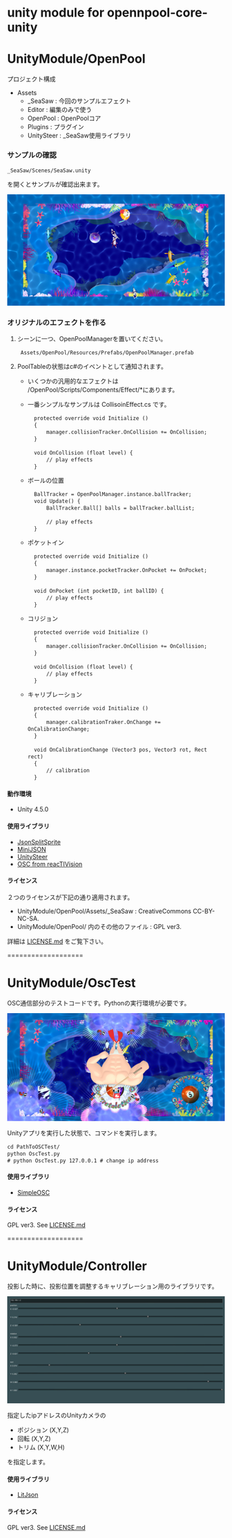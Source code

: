 unity module for opennpool-core-unity
===================

# UnityModule/OpenPool


プロジェクト構成

- Assets
	- _SeaSaw : 今回のサンプルエフェクト
	- Editor : 編集のみで使う
	- OpenPool : OpenPoolコア
	- Plugins : プラグイン
	- UnitySteer : _SeaSaw使用ライブラリ	

### サンプルの確認

	_SeaSaw/Scenes/SeaSaw.unity

を開くとサンプルが確認出来ます。

![image](./Docs/capture1.jpg)

### オリジナルのエフェクトを作る

1. シーンに一つ、OpenPoolManagerを置いてください。

		Assets/OpenPool/Resources/Prefabs/OpenPoolManager.prefab
2. PoolTableの状態はc#のイベントとして通知されます。
	- いくつかの汎用的なエフェクトは /OpenPool/Scripts/Components/Effect/*にあります。
	- 一番シンプルなサンプルは CollisoinEffect.cs です。
				
			protected override void Initialize ()
			{	
				manager.collisionTracker.OnCollision += OnCollision;
			}
			
			void OnCollision (float level) {
				// play effects
			}
	- ボールの位置
		
			BallTracker = OpenPoolManager.instance.ballTracker;
			void Update() {				
				BallTracker.Ball[] balls = ballTracker.ballList;
				
				// play effects				
			}
	
	- ポケットイン
	
			protected override void Initialize ()
			{
				manager.instance.pocketTracker.OnPocket += OnPocket;
			}
			
			void OnPocket (int pocketID, int ballID) {
				// play effects
			}
	
	- コリジョン
			
			protected override void Initialize ()
			{
				manager.collisionTracker.OnCollision += OnCollision;
			}
			
			void OnCollision (float level) {
				// play effects
			}
	
	- キャリブレーション
			
			protected override void Initialize ()
			{
				manager.calibrationTraker.OnChange += OnCalibrationChange;
			}
			
			void OnCalibrationChange (Vector3 pos, Vector3 rot, Rect rect)
			{
				// calibration
			}

#### 動作環境

- Unity 4.5.0

#### 使用ライブラリ
- [JsonSplitSprite](https://gist.github.com/tsubaki/7500360)   
- [MiniJSON](https://gist.github.com/darktable/1411710)
- [UnitySteer](https://github.com/ricardojmendez/UnitySteer)
- [OSC from reacTIVision](http://reactivision.sourceforge.net/)

#### ライセンス

２つのライセンスが下記の通り適用されます。
- UnityModule/OpenPool/Assets/_SeaSaw : CreativeCommons CC-BY-NC-SA. 
- UnityModule/OpenPool/ 内のその他のファイル : GPL ver3. 

詳細は [LICENSE.md](./OpenPool/LICENSE.md) をご覧下さい。

===================
# UnityModule/OscTest

OSC通信部分のテストコードです。Pythonの実行環境が必要です。  

![image](./Docs/capture2.jpg)

Unityアプリを実行した状態で、コマンドを実行します。

	cd PathToOSCTest/  
	python OscTest.py
	# python OscTest.py 127.0.0.1 # change ip address

#### 使用ライブラリ

- [SimpleOSC](http://www.ixi-audio.net/content/body_backyard_python.html)

#### ライセンス
GPL ver3. 
See [LICENSE.md](./OscTest/LICENSE.md)

===================
# UnityModule/Controller

投影した時に、投影位置を調整するキャリブレーション用のライブラリです。

![image](./Docs/controller.jpg)

指定したipアドレスのUnityカメラの

- ポジション (X,Y,Z)
- 回転 (X,Y,Z)
- トリム (X,Y,W,H)

を指定します。


#### 使用ライブラリ

- [LitJson](https://github.com/lbv/litjson)

#### ライセンス
GPL ver3. 
See [LICENSE.md](./Controller/LICENSE.md)

